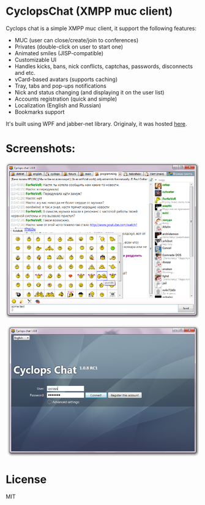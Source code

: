 # CyclopsChat (XMPP muc client)

Cyclops chat is a simple XMPP muc client, it support the following features:
- MUC (user can close/create/join to conferences)
- Privates (double-click on user to start one)
- Animated smiles (JISP-compatible)
- Customizable UI
- Handles kicks, bans, nick conflicts, captchas, passwords, disconnects and etc.
- vCard-based avatars (supports caching)
- Tray, tabs and pop-ups notifications
- Nick and status changing (and displaying it on the user list)
- Accounts registration (quick and simple)
- Localization (English and Russian)
- Bookmarks support

It's built using WPF and jabber-net library. Originaly, it was hosted [here](https://cyclopschat.codeplex.com/).

# Screenshots:

![Main Window Screenshot](Docs/screenshot-1.png)

![Login Window Screenshot](Docs/screenshot-2.png)

# License

MIT